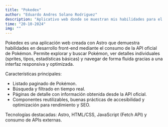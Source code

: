 ```yaml
---
title: "Pokedex"
author: "Eduardo Andres Solano Rodriguez"
description: "Aplicativo web donde se muestran mis habilidades para el desarrollo web frontend utilizando astro y consumiendo la API oficial de pokemon"
time: "20-10-2024"
img: ""
---
```


Pokedex es una aplicación web creada con Astro que demuestra habilidades en desarrollo front-end mediante el consumo de la API oficial de Pokémon. Permite explorar y buscar Pokémon, ver detalles individuales (sprites, tipos, estadísticas básicas) y navegar de forma fluida gracias a una interfaz responsiva y optimizada.

Características principales:
- Listado paginado de Pokémon.
- Búsqueda y filtrado en tiempo real.
- Páginas de detalle con información obtenida desde la API oficial.
- Componentes reutilizables, buenas prácticas de accesibilidad y optimización para rendimiento y SEO.

Tecnologías destacadas: Astro, HTML/CSS, JavaScript (Fetch API) y consumo de APIs externas.